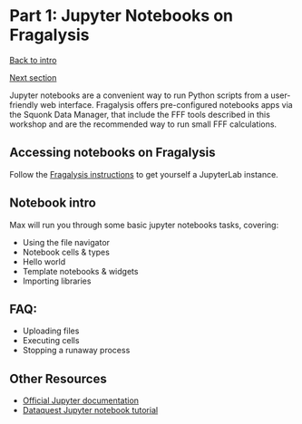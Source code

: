 
# Part 1: Jupyter Notebooks on Fragalysis

[Back to intro](README.md)

[Next section](A2_GIT_AND_TERMINAL.md)

Jupyter notebooks are a convenient way to run Python scripts from a user-friendly web interface. Fragalysis offers pre-configured notebooks apps via the Squonk Data Manager, that include the FFF tools described in this workshop and are the recommended way to run small FFF calculations.

## Accessing notebooks on Fragalysis

Follow the [Fragalysis instructions](https://fragalysis.readthedocs.io/en/latest/notebooks.html) to get yourself a JupyterLab instance.

## Notebook intro

Max will run you through some basic jupyter notebooks tasks, covering:

- Using the file navigator
- Notebook cells & types
- Hello world
- Template notebooks & widgets
- Importing libraries

## FAQ:

- Uploading files
- Executing cells
- Stopping a runaway process

## Other Resources

- [Official Jupyter documentation](https://docs.jupyter.org/en/latest/)
- [Dataquest Jupyter notebook tutorial](https://www.dataquest.io/blog/jupyter-notebook-tutorial/)